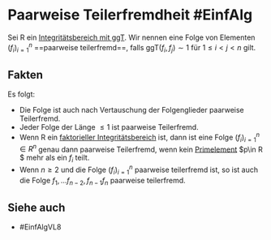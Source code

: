 # Paarweise Teilerfremdheit #EinfAlg
Sei R ein [Integritätsbereich mit ggT](Einf.%20Alg/Definition/Integrit%C3%A4tsbereich%20mit%20ggT.md). 
Wir nennen eine Folge von Elementen $(f_i)_{i=1}^n$ ==paarweise teilerfremd==, falls $\text{ggT}(f_i,f_j)\sim 1$ für $1\leq i<j<n$ gilt.
## Fakten
Es folgt:
- Die Folge ist auch nach Vertauschung der Folgenglieder paarweise Teilerfremd.
- Jeder Folge der Länge $\leq 1$ ist paarweise Teilerfremd.
- Wenn R ein [faktorieller Integritätsbereich](Einf.%20Alg/Theorems/Fundamentalen%20Satz%20%C3%BCber%20die%20Eindeutigkeit%20der%20Zerlegung%20in%20Primfaktoren.md) ist, dann ist eine Folge $(f_i)_{i=1}^n\in R^n$ genau dann paarweise Teilerfremd, wenn kein [Primelement](Einf.%20Alg/Definition/Primelement.md) $p\in R $ mehr als ein $f_i$ teilt.
- Wenn $n\geq 2$ und die Folge $(f_i)_{i=1}^n$ paarweise teilerfremd ist, so ist auch die Folge $f_1,\dots f_{n-2},f_{n-1}f_n$ paarweise teilerfremd.
## Siehe auch
- #EinfAlgVL8 